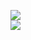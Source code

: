 [![](https://img.shields.io/badge/Made%20With-Github%20Spray-lightgrey.svg?style=for-the-badge&logo=github)](https://github.com/Annihil/github-spray#7011)  
[![](https://i.imgur.com/2DrTn0Z.gif)](https://github.com/Annihil/github-spray)
